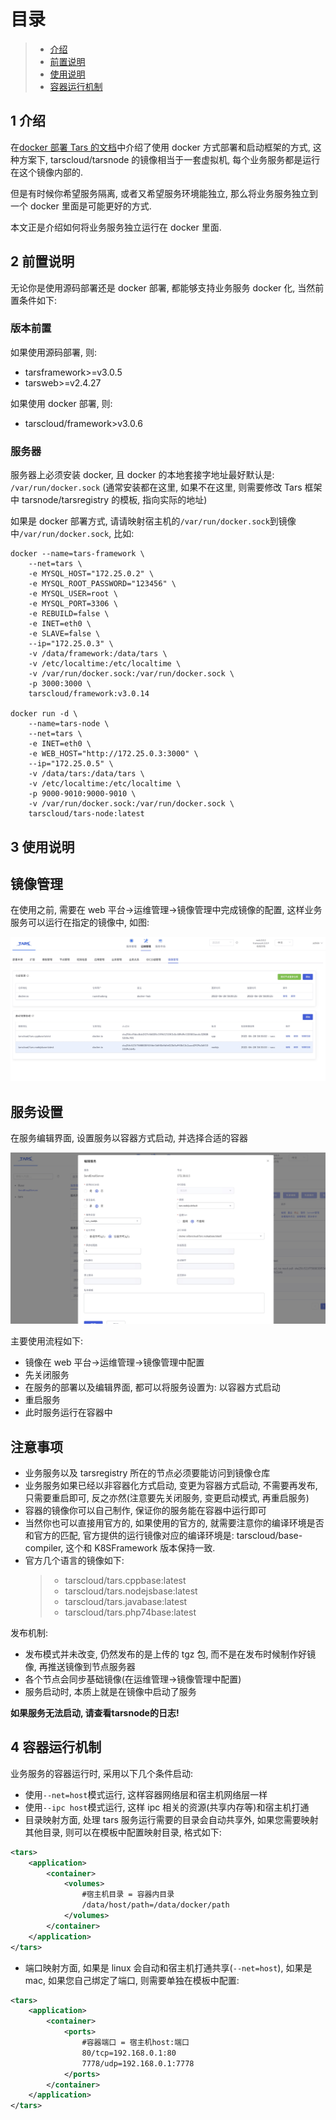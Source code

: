 # 目录

> - [介绍](#chapter-1)
> - [前置说明](#chapter-2)
> - [使用说明](#chapter-3)
> - [容器运行机制](#chapter-4)

## 1 <span id="chapter-1"></span>介绍

在[docker 部署 Tars 的文档](./docker.md)中介绍了使用 docker 方式部署和启动框架的方式, 这种方案下, tarscloud/tarsnode 的镜像相当于一套虚拟机, 每个业务服务都是运行在这个镜像内部的.

但是有时候你希望服务隔离, 或者又希望服务环境能独立, 那么将业务服务独立到一个 docker 里面是可能更好的方式.

本文正是介绍如何将业务服务独立运行在 docker 里面.

## 2 <span id="chapter-2"></span>前置说明

无论你是使用源码部署还是 docker 部署, 都能够支持业务服务 docker 化, 当然前置条件如下:

### 版本前置

如果使用源码部署, 则:

- tarsframework>=v3.0.5
- tarsweb>=v2.4.27

如果使用 docker 部署, 则:

- tarscloud/framework>v3.0.6

### 服务器

服务器上必须安装 docker, 且 docker 的本地套接字地址最好默认是: `/var/run/docker.sock` (通常安装都在这里, 如果不在这里, 则需要修改 Tars 框架中 tarsnode/tarsregistry 的模板, 指向实际的地址)

如果是 docker 部署方式, 请请映射宿主机的`/var/run/docker.sock`到镜像中`/var/run/docker.sock`, 比如:

```
docker --name=tars-framework \
    --net=tars \
    -e MYSQL_HOST="172.25.0.2" \
    -e MYSQL_ROOT_PASSWORD="123456" \
    -e MYSQL_USER=root \
    -e MYSQL_PORT=3306 \
    -e REBUILD=false \
    -e INET=eth0 \
    -e SLAVE=false \
    --ip="172.25.0.3" \
    -v /data/framework:/data/tars \
    -v /etc/localtime:/etc/localtime \
    -v /var/run/docker.sock:/var/run/docker.sock \
    -p 3000:3000 \
    tarscloud/framework:v3.0.14

docker run -d \
    --name=tars-node \
    --net=tars \
    -e INET=eth0 \
    -e WEB_HOST="http://172.25.0.3:3000" \
    --ip="172.25.0.5" \
    -v /data/tars:/data/tars \
    -v /etc/localtime:/etc/localtime \
    -p 9000-9010:9000-9010 \
    -v /var/run/docker.sock:/var/run/docker.sock \
    tarscloud/tars-node:latest
```

## 3 <span id="chapter-3"></span>使用说明

## 镜像管理

在使用之前, 需要在 web 平台->运维管理->镜像管理中完成镜像的配置, 这样业务服务可以运行在指定的镜像中, 如图:

![镜像管理](../assets/images.jpg)

## 服务设置

在服务编辑界面, 设置服务以容器方式启动, 并选择合适的容器

![服务设置](../assets/service_docker.jpg)


主要使用流程如下:

- 镜像在 web 平台->运维管理->镜像管理中配置
- 先关闭服务
- 在服务的部署以及编辑界面, 都可以将服务设置为: 以容器方式启动
- 重启服务
- 此时服务运行在容器中
## 注意事项

- 业务服务以及 tarsregistry 所在的节点必须要能访问到镜像仓库
- 业务服务如果已经以非容器化方式启动, 变更为容器方式启动, 不需要再发布, 只需要重启即可, 反之亦然(注意要先关闭服务, 变更启动模式, 再重启服务)
- 容器的镜像你可以自己制作, 保证你的服务能在容器中运行即可
- 当然你也可以直接用官方的, 如果使用的官方的, 就需要注意你的编译环境是否和官方的匹配, 官方提供的运行镜像对应的编译环境是: tarscloud/base-compiler, 这个和 K8SFramework 版本保持一致.
- 官方几个语言的镜像如下:
  > - tarscloud/tars.cppbase:latest
  > - tarscloud/tars.nodejsbase:latest
  > - tarscloud/tars.javabase:latest
  > - tarscloud/tars.php74base:latest

发布机制:

- 发布模式并未改变, 仍然发布的是上传的 tgz 包, 而不是在发布时候制作好镜像, 再推送镜像到节点服务器
- 各个节点会同步基础镜像(在运维管理->镜像管理中配置)
- 服务启动时, 本质上就是在镜像中启动了服务

**如果服务无法启动, 请查看tarsnode的日志!**
## 4 <span id="chapter-4"></span>容器运行机制

业务服务的容器运行时, 采用以下几个条件启动:

- 使用`--net=host`模式运行, 这样容器网络层和宿主机网络层一样
- 使用`--ipc host`模式运行, 这样 ipc 相关的资源(共享内存等)和宿主机打通
- 目录映射方面, 处理 tars 服务运行需要的目录会自动共享外, 如果您需要映射其他目录, 则可以在模板中配置映射目录, 格式如下:

```xml
<tars>
    <application>
        <container>
            <volumes>
                #宿主机目录 = 容器内目录
                /data/host/path=/data/docker/path
            </volumes>
        </container>
    </application>
</tars>
```

- 端口映射方面, 如果是 linux 会自动和宿主机打通共享(`--net=host`), 如果是 mac, 如果您自己绑定了端口, 则需要单独在模板中配置:

```xml
<tars>
    <application>
        <container>
            <ports>
                #容器端口 = 宿主机host:端口
                80/tcp=192.168.0.1:80
                7778/udp=192.168.0.1:7778
            </ports>
        </container>
    </application>
</tars>
```
